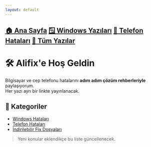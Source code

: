 ```yaml
---
layout: default
---
```

[🏠 Ana Sayfa](/)
[🪟 Windows Yazıları](/windows)
[📱 Telefon Hataları](/phone)
[📂 Tüm Yazılar](/blog)
---

# 🛠️ Alifix'e Hoş Geldin

Bilgisayar ve cep telefonu hatalarını **adım adım çözüm rehberleriyle** paylaşıyorum.  
Her yazı ayrı bir linkte yayınlanacak.

## 🔗 Kategoriler
- [Windows Hataları](/blog)
- [Telefon Hataları](/blog)
- [İndirilebilir Fix Dosyaları](/files/)

> Yeni konular eklendikçe bu liste güncellenecek.
